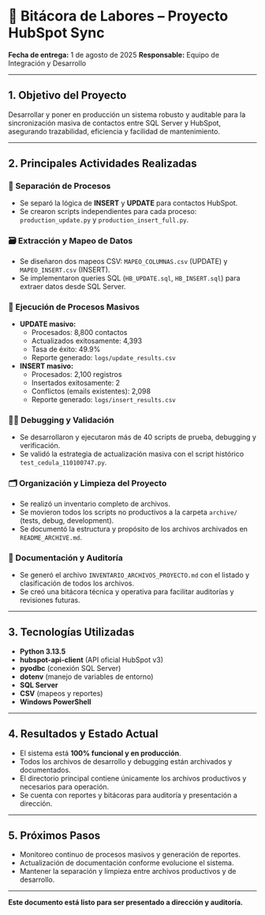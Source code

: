 # 📝 Bitácora de Labores – Proyecto HubSpot Sync

**Fecha de entrega:** 1 de agosto de 2025
**Responsable:** Equipo de Integración y Desarrollo

---

## 1. Objetivo del Proyecto

Desarrollar y poner en producción un sistema robusto y auditable para la sincronización masiva de contactos entre SQL Server y HubSpot, asegurando trazabilidad, eficiencia y facilidad de mantenimiento.

---

## 2. Principales Actividades Realizadas

### 🔄 Separación de Procesos
- Se separó la lógica de **INSERT** y **UPDATE** para contactos HubSpot.
- Se crearon scripts independientes para cada proceso: `production_update.py` y `production_insert_full.py`.

### 🗃️ Extracción y Mapeo de Datos
- Se diseñaron dos mapeos CSV: `MAPEO_COLUMNAS.csv` (UPDATE) y `MAPEO_INSERT.csv` (INSERT).
- Se implementaron queries SQL (`HB_UPDATE.sql`, `HB_INSERT.sql`) para extraer datos desde SQL Server.

### 🚀 Ejecución de Procesos Masivos
- **UPDATE masivo:**
    - Procesados: 8,800 contactos
    - Actualizados exitosamente: 4,393
    - Tasa de éxito: 49.9%
    - Reporte generado: `logs/update_results.csv`
- **INSERT masivo:**
    - Procesados: 2,100 registros
    - Insertados exitosamente: 2
    - Conflictos (emails existentes): 2,098
    - Reporte generado: `logs/insert_results.csv`

### 🧑‍💻 Debugging y Validación
- Se desarrollaron y ejecutaron más de 40 scripts de prueba, debugging y verificación.
- Se validó la estrategia de actualización masiva con el script histórico `test_cedula_110100747.py`.

### 🗂️ Organización y Limpieza del Proyecto
- Se realizó un inventario completo de archivos.
- Se movieron todos los scripts no productivos a la carpeta `archive/` (tests, debug, development).
- Se documentó la estructura y propósito de los archivos archivados en `README_ARCHIVE.md`.

### 📄 Documentación y Auditoría
- Se generó el archivo `INVENTARIO_ARCHIVOS_PROYECTO.md` con el listado y clasificación de todos los archivos.
- Se creó una bitácora técnica y operativa para facilitar auditorías y revisiones futuras.

---

## 3. Tecnologías Utilizadas
- **Python 3.13.5**
- **hubspot-api-client** (API oficial HubSpot v3)
- **pyodbc** (conexión SQL Server)
- **dotenv** (manejo de variables de entorno)
- **SQL Server**
- **CSV** (mapeos y reportes)
- **Windows PowerShell**

---

## 4. Resultados y Estado Actual
- El sistema está **100% funcional y en producción**.
- Todos los archivos de desarrollo y debugging están archivados y documentados.
- El directorio principal contiene únicamente los archivos productivos y necesarios para operación.
- Se cuenta con reportes y bitácoras para auditoría y presentación a dirección.

---

## 5. Próximos Pasos
- Monitoreo continuo de procesos masivos y generación de reportes.
- Actualización de documentación conforme evolucione el sistema.
- Mantener la separación y limpieza entre archivos productivos y de desarrollo.

---

**Este documento está listo para ser presentado a dirección y auditoría.**
